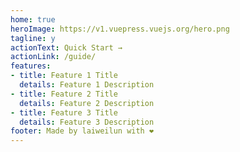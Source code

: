 ```yaml
---
home: true
heroImage: https://v1.vuepress.vuejs.org/hero.png
tagline: y
actionText: Quick Start →
actionLink: /guide/
features:
- title: Feature 1 Title
  details: Feature 1 Description
- title: Feature 2 Title
  details: Feature 2 Description
- title: Feature 3 Title
  details: Feature 3 Description
footer: Made by laiweilun with ❤️
---
```


